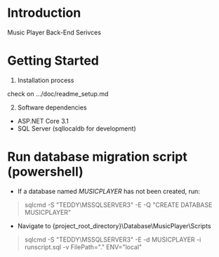 
# Introduction

Music Player Back-End Serivces

# Getting Started

1. Installation process

check on .../doc/readme_setup.md

2. Software dependencies

- ASP.NET Core 3.1
- SQL Server (sqllocaldb for development)
  

# Run database migration script (powershell)

- If a database named *MUSICPLAYER* has not been created, run:

> sqlcmd -S "TEDDY\MSSQLSERVER3" -E -Q "CREATE DATABASE MUSICPLAYER"

- Navigate to {project_root_directory}\Database\MusicPlayer\Scripts

> sqlcmd -S "TEDDY\MSSQLSERVER3" -E -d MUSICPLAYER -i runscript.sql -v FilePath="." ENV="local"
